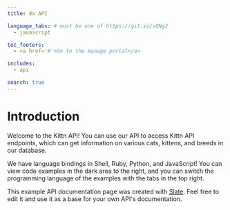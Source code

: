 ```yaml
---
title: 8x API

language_tabs: # must be one of https://git.io/vQNgJ
  - javascript

toc_footers:
  - <a href='#'>Go to the manage portal</a>

includes:
  - api

search: true
---
```


# Introduction

Welcome to the Kittn API! You can use our API to access Kittn API endpoints, which can get information on various cats, kittens, and breeds in our database.

We have language bindings in Shell, Ruby, Python, and JavaScript! You can view code examples in the dark area to the right, and you can switch the programming language of the examples with the tabs in the top right.

This example API documentation page was created with [Slate](https://github.com/lord/slate). Feel free to edit it and use it as a base for your own API's documentation.
